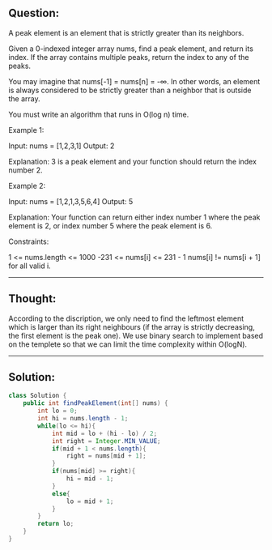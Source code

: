 ## Question:

A peak element is an element that is strictly greater than its neighbors.

Given a 0-indexed integer array nums, find a peak element, and return its index. If the array contains multiple peaks, return the index to any of the peaks.

You may imagine that nums[-1] = nums[n] = -∞. In other words, an element is always considered to be strictly greater than a neighbor that is outside the array.

You must write an algorithm that runs in O(log n) time.

 

Example 1:

Input: nums = [1,2,3,1]
Output: 2  

Explanation: 3 is a peak element and your function should return the index number 2.  

Example 2:

Input: nums = [1,2,1,3,5,6,4]
Output: 5  

Explanation: Your function can return either index number 1 where the peak element is 2, or index number 5 where the peak element is 6.

Constraints:

1 <= nums.length <= 1000
-231 <= nums[i] <= 231 - 1
nums[i] != nums[i + 1] for all valid i.

---
## Thought:  

According to the discription, we only need to find the leftmost element which is larger than its right neighbours (if the array is strictly decreasing, the first element is the peak one). We use binary search to implement based on the templete so that we can limit the time complexity within O(logN).

---
## Solution:  

```Java
class Solution {
    public int findPeakElement(int[] nums) {
        int lo = 0;
        int hi = nums.length - 1;
        while(lo <= hi){
            int mid = lo + (hi - lo) / 2;
            int right = Integer.MIN_VALUE;
            if(mid + 1 < nums.length){
                right = nums[mid + 1];
            }
            if(nums[mid] >= right){
                hi = mid - 1;
            }
            else{
                lo = mid + 1;
            }
        }
        return lo;
    }
}
```
